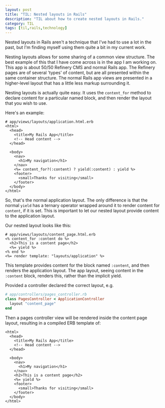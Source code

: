 ```yaml
---
layout: post
title: "TIL: Nested layouts in Rails"
description: "TIL about how to create nested layouts in Rails."
category: TIL
tags: [til,rails,technology]
---
```


Nested layouts in Rails aren't a technique that I've had to use a lot in the past, but I'm finding myself using them quite a bit in my current work.

Nesting layouts allows for some sharing of a common view structure. The best example of this that I have come across is in the app I am working on. 
This app is about 50/50 Refinery CMS and normal Rails app. The Refinery pages are of several 'types' of content, but are all presented within the same container structure. The normal Rails app views are presented in a higher-level layout that has a little less markup surrounding it. 

Nesting layouts is actually quite easy. It uses the `content_for` method to declare content for a particular named block, and then render the layout that you wish to use. 

Here's an example:

``` erb
# app/views/layouts/application.html.erb
<html>
  <head>
    <title>My Rails App</title>
    <!-- Head content -->
  </head>

  <body>
    <nav>
      <h1>My navigation</h1>
    </nav>
    <%= content_for?(:content) ? yield(:content) : yield %>
    <footer>
      <small>Thanks for visiting</small>
    </footer>
  </body>
</html>
```

So, that's the normal application layout. The only difference is that the normal `yield` has a ternary operator wrapped around it to render content for `content`, if it is set. This is important to let our nested layout provide content to the application layout. 

Our nested layout looks like this:

``` erb
# app/views/layouts/content_page.html.erb
<% content_for :content do %>
  <h2>This is a content page</h2>
  <%= yield %>
<% end %>
<%= render template: "layouts/application" %>
```

This template provides content for the block named `:content`, and then renders the application layout. The app layout, seeing content in the `:content` block, renders this, rather than the implicit yield. 

Provided a controller declared the correct layout, e.g.

``` ruby
# app/controllers/pages_controller.rb
class PagesController < ApplicationController
  layout "content_page"
end
```

Then a pages controller view will be rendered inside the content page layout, resulting in a compiled ERB template of:

``` erb
<html>
  <head>
    <title>My Rails App</title>
    <!-- Head content -->
  </head>

  <body>
    <nav>
      <h1>My navigation</h1>
    </nav>
    <h2>This is a content page</h2>
    <%= yield %>
    <footer>
      <small>Thanks for visiting</small>
    </footer>
  </body>
</html>
```